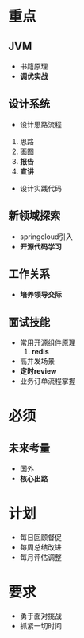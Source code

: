 # 重点
## JVM
* 书籍原理
* **调优实战**
## 设计系统
* 设计思路流程
1. 思路
2. 画图
3. **报告**
4. **宣讲**
* 设计实践代码
## 新领域探索
* springcloud引入
* **开源代码学习**
## 工作关系
* **培养领导交际**
## 面试技能
* 常用开源组件原理
    1. **redis**
* 高并发场景
* **定时review**
* 业务订单流程掌握

# 必须
## 未来考量
* 国外
* **核心出路**

# 计划
* 每日回顾督促
* 每周总结改进
* 每月评估调整

# 要求
* 勇于面对挑战
* 抓紧一切时间

